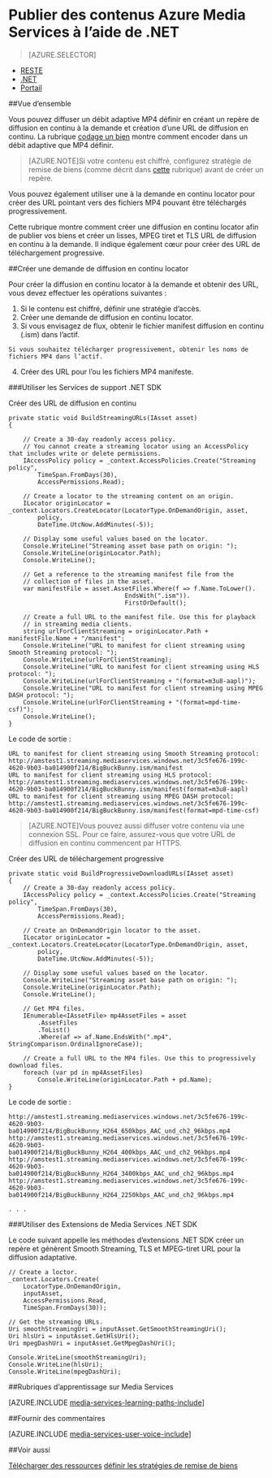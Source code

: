 <properties 
    pageTitle="Publier des contenus Azure Media Services à l’aide de .NET" 
    description="Apprenez à créer un repère qui est utilisé pour générer une URL de diffusion en continu. Exemples de code sont écrits en c# et utilisent le Kit de développement de Services de support pour .NET." 
    authors="juliako" 
    manager="erikre" 
    editor="" 
    services="media-services" 
    documentationCenter=""/>

<tags 
    ms.service="media-services" 
    ms.workload="media" 
    ms.tgt_pltfrm="na" 
    ms.devlang="na" 
    ms.topic="article" 
    ms.date="08/30/2016"
    ms.author="juliako"/>


# <a name="publish-azure-media-services-content-using-net"></a>Publier des contenus Azure Media Services à l’aide de .NET
 
> [AZURE.SELECTOR]
- [RESTE](media-services-rest-deliver-streaming-content.md)
- [.NET](media-services-deliver-streaming-content.md)
- [Portail](media-services-portal-publish.md)

##<a name="overview"></a>Vue d’ensemble

Vous pouvez diffuser un débit adaptive MP4 définir en créant un repère de diffusion en continu à la demande et création d’une URL de diffusion en continu. La rubrique [codage un bien](media-services-encode-asset.md) montre comment encoder dans un débit adaptive que MP4 définir. 

>[AZURE.NOTE]Si votre contenu est chiffré, configurez stratégie de remise de biens (comme décrit dans [cette](media-services-dotnet-configure-asset-delivery-policy.md) rubrique) avant de créer un repère. 

Vous pouvez également utiliser une à la demande en continu locator pour créer des URL pointant vers des fichiers MP4 pouvant être téléchargés progressivement.  

Cette rubrique montre comment créer une diffusion en continu locator afin de publier vos biens et créer un lisses, MPEG tiret et TLS URL de diffusion en continu à la demande. Il indique également cœur pour créer des URL de téléchargement progressive. 
     
##<a name="create-an-ondemand-streaming-locator"></a>Créer une demande de diffusion en continu locator

Pour créer la diffusion en continu locator à la demande et obtenir des URL, vous devez effectuer les opérations suivantes :

   1. Si le contenu est chiffré, définir une stratégie d’accès.
   2. Créer une demande de diffusion en continu locator.
   3. Si vous envisagez de flux, obtenir le fichier manifest diffusion en continu (.ism) dans l’actif. 
        
    Si vous souhaitez télécharger progressivement, obtenir les noms de fichiers MP4 dans l’actif.  
   4. Créer des URL pour l’ou les fichiers MP4 manifeste. 
   

###<a name="use-media-services-net-sdk"></a>Utiliser les Services de support .NET SDK 

Créer des URL de diffusion en continu 

    private static void BuildStreamingURLs(IAsset asset)
    {
    
        // Create a 30-day readonly access policy. 
        // You cannot create a streaming locator using an AccessPolicy that includes write or delete permissions.
        IAccessPolicy policy = _context.AccessPolicies.Create("Streaming policy",
            TimeSpan.FromDays(30),
            AccessPermissions.Read);
    
        // Create a locator to the streaming content on an origin. 
        ILocator originLocator = _context.Locators.CreateLocator(LocatorType.OnDemandOrigin, asset,
            policy,
            DateTime.UtcNow.AddMinutes(-5));
    
        // Display some useful values based on the locator.
        Console.WriteLine("Streaming asset base path on origin: ");
        Console.WriteLine(originLocator.Path);
        Console.WriteLine();
    
        // Get a reference to the streaming manifest file from the  
        // collection of files in the asset. 
        var manifestFile = asset.AssetFiles.Where(f => f.Name.ToLower().
                                    EndsWith(".ism")).
                                    FirstOrDefault();
        
        // Create a full URL to the manifest file. Use this for playback
        // in streaming media clients. 
        string urlForClientStreaming = originLocator.Path + manifestFile.Name + "/manifest";
        Console.WriteLine("URL to manifest for client streaming using Smooth Streaming protocol: ");
        Console.WriteLine(urlForClientStreaming);
        Console.WriteLine("URL to manifest for client streaming using HLS protocol: ");
        Console.WriteLine(urlForClientStreaming + "(format=m3u8-aapl)");
        Console.WriteLine("URL to manifest for client streaming using MPEG DASH protocol: ");
        Console.WriteLine(urlForClientStreaming + "(format=mpd-time-csf)"); 
        Console.WriteLine();
    }

Le code de sortie :
    
    URL to manifest for client streaming using Smooth Streaming protocol:
    http://amstest1.streaming.mediaservices.windows.net/3c5fe676-199c-4620-9b03-ba014900f214/BigBuckBunny.ism/manifest
    URL to manifest for client streaming using HLS protocol:
    http://amstest1.streaming.mediaservices.windows.net/3c5fe676-199c-4620-9b03-ba014900f214/BigBuckBunny.ism/manifest(format=m3u8-aapl)
    URL to manifest for client streaming using MPEG DASH protocol:
    http://amstest1.streaming.mediaservices.windows.net/3c5fe676-199c-4620-9b03-ba014900f214/BigBuckBunny.ism/manifest(format=mpd-time-csf)
    

>[AZURE.NOTE]Vous pouvez aussi diffuser votre contenu via une connexion SSL. Pour ce faire, assurez-vous que votre URL de diffusion en continu commencent par HTTPS. 

Créer des URL de téléchargement progressive 

    private static void BuildProgressiveDownloadURLs(IAsset asset)
    {
        // Create a 30-day readonly access policy. 
        IAccessPolicy policy = _context.AccessPolicies.Create("Streaming policy",
            TimeSpan.FromDays(30),
            AccessPermissions.Read);
    
        // Create an OnDemandOrigin locator to the asset. 
        ILocator originLocator = _context.Locators.CreateLocator(LocatorType.OnDemandOrigin, asset,
            policy,
            DateTime.UtcNow.AddMinutes(-5));
    
        // Display some useful values based on the locator.
        Console.WriteLine("Streaming asset base path on origin: ");
        Console.WriteLine(originLocator.Path);
        Console.WriteLine();
    
        // Get MP4 files.
        IEnumerable<IAssetFile> mp4AssetFiles = asset
            .AssetFiles
            .ToList()
            .Where(af => af.Name.EndsWith(".mp4", StringComparison.OrdinalIgnoreCase));
                
        // Create a full URL to the MP4 files. Use this to progressively download files.
        foreach (var pd in mp4AssetFiles)
            Console.WriteLine(originLocator.Path + pd.Name);
    }

Le code de sortie :
    
    http://amstest1.streaming.mediaservices.windows.net/3c5fe676-199c-4620-9b03-ba014900f214/BigBuckBunny_H264_650kbps_AAC_und_ch2_96kbps.mp4
    http://amstest1.streaming.mediaservices.windows.net/3c5fe676-199c-4620-9b03-ba014900f214/BigBuckBunny_H264_400kbps_AAC_und_ch2_96kbps.mp4
    http://amstest1.streaming.mediaservices.windows.net/3c5fe676-199c-4620-9b03-ba014900f214/BigBuckBunny_H264_3400kbps_AAC_und_ch2_96kbps.mp4
    http://amstest1.streaming.mediaservices.windows.net/3c5fe676-199c-4620-9b03-ba014900f214/BigBuckBunny_H264_2250kbps_AAC_und_ch2_96kbps.mp4
    
    . . . 

###<a name="use-media-services-net-sdk-extensions"></a>Utiliser des Extensions de Media Services .NET SDK

Le code suivant appelle les méthodes d’extensions .NET SDK créer un repère et génèrent Smooth Streaming, TLS et MPEG-tiret URL pour la diffusion adaptative.

    // Create a loctor.
    _context.Locators.Create(
        LocatorType.OnDemandOrigin,
        inputAsset,
        AccessPermissions.Read,
        TimeSpan.FromDays(30));
    
    // Get the streaming URLs.
    Uri smoothStreamingUri = inputAsset.GetSmoothStreamingUri();
    Uri hlsUri = inputAsset.GetHlsUri();
    Uri mpegDashUri = inputAsset.GetMpegDashUri();
    
    Console.WriteLine(smoothStreamingUri);
    Console.WriteLine(hlsUri);
    Console.WriteLine(mpegDashUri);


##<a name="media-services-learning-paths"></a>Rubriques d’apprentissage sur Media Services

[AZURE.INCLUDE [media-services-learning-paths-include](../../includes/media-services-learning-paths-include.md)]

##<a name="provide-feedback"></a>Fournir des commentaires

[AZURE.INCLUDE [media-services-user-voice-include](../../includes/media-services-user-voice-include.md)]

##<a name="see-also"></a>Voir aussi

[Télécharger des ressources](media-services-deliver-asset-download.md)
[définir les stratégies de remise de biens](media-services-dotnet-configure-asset-delivery-policy.md)
